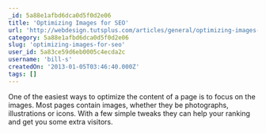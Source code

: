 ```yaml
---
_id: 5a88e1afbd6dca0d5f0d2e06
title: 'Optimizing Images for SEO'
url: 'http://webdesign.tutsplus.com/articles/general/optimizing-images-for-seo/'
category: 5a88e1afbd6dca0d5f0d2e06
slug: 'optimizing-images-for-seo'
user_id: 5a83ce59d6eb0005c4ecda2c
username: 'bill-s'
createdOn: '2013-01-05T03:46:40.000Z'
tags: []
---
```


One of the easiest ways to optimize the content of a page is to focus on the images. Most pages contain images, whether they be photographs, illustrations or icons. With a few simple tweaks they can help your ranking and get you some extra visitors.
